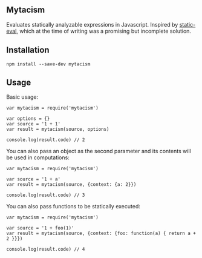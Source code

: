 Mytacism
---

Evaluates statically analyzable expressions in Javascript. Inspired by
[static-eval](https://github.com/substack/static-eval), which at the time of writing was a promising
but incomplete solution.


Installation
---

    npm install --save-dev mytacism


Usage
---

Basic usage:

    var mytacism = require('mytacism')
    
    var options = {}
    var source = '1 + 1'
    var result = mytacism(source, options)
    
    console.log(result.code) // 2

You can also pass an object as the second parameter and its contents will be used in computations:

    var mytacism = require('mytacism')
    
    var source = '1 + a'
    var result = mytacism(source, {context: {a: 2}})
    
    console.log(result.code) // 3
    
You can also pass functions to be statically executed:

    var mytacism = require('mytacism')
    
    var source = '1 + foo(1)'
    var result = mytacism(source, {context: {foo: function(a) { return a + 2 }}})
    
    console.log(result.code) // 4
